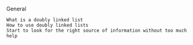 General

    What is a doubly linked list
    How to use doubly linked lists
    Start to look for the right source of information without too much help

